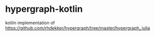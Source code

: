 # hypergraph-kotlin
kotlin implementation of https://github.com/rhdekker/hypergraph/tree/master/hypergraph_julia
